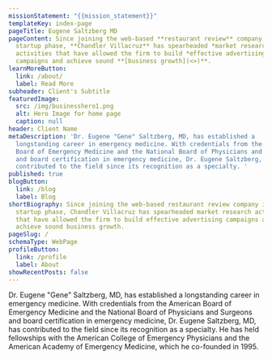 ```yaml
---
missionStatement: "{{mission_statement}}"
templateKey: index-page
pageTitle: Eugene Saltzberg MD
pageContent: Since joining the web-based **restaurant review** company in its
  startup phase, **Chandler Villacruz** has spearheaded *market research*
  activities that have allowed the firm to build *effective advertising*
  campaigns and achieve sound **[business growth](<>)**.
learnMoreButton:
  link: /about/
  label: Read More
subheader: Client's Subtitle
featuredImage:
  src: /img/businesshero1.png
  alt: Hero Image for home page
  caption: null
header: Client Name
metaDescription: 'Dr. Eugene "Gene" Saltzberg, MD, has established a
  longstanding career in emergency medicine. With credentials from the American
  Board of Emergency Medicine and the National Board of Physicians and Surgeons
  and board certification in emergency medicine, Dr. Eugene Saltzberg, MD, has
  contributed to the field since its recognition as a specialty. '
published: true
blogButton:
  link: /blog
  label: Blog
shortBiography: Since joining the web-based restaurant review company in its
  startup phase, Chandler Villacruz has spearheaded market research activities
  that have allowed the firm to build effective advertising campaigns and
  achieve sound business growth.
pageSlug: /
schemaType: WebPage
profileButton:
  link: /profile
  label: About
showRecentPosts: false
---
```

Dr. Eugene "Gene" Saltzberg, MD, has established a longstanding career in emergency medicine. With credentials from the American Board of Emergency Medicine and the National Board of Physicians and Surgeons and board certification in emergency medicine, Dr. Eugene Saltzberg, MD, has contributed to the field since its recognition as a specialty. He has held fellowships with the American College of Emergency Physicians and the American Academy of Emergency Medicine, which he co-founded in 1995.